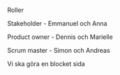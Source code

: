 ﻿
Roller

Stakeholder - Emmanuel och Anna

Product owner - Dennis och Marielle

Scrum master - Simon och Andreas


Vi ska göra en blocket sida 
